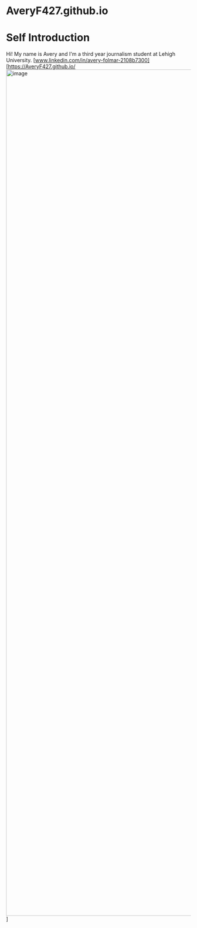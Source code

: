 # AveryF427.github.io
# Self Introduction
Hi! My name is Avery and I'm a third year journalism student at Lehigh University.
[www.linkedin.com/in/avery-folmar-2108b7300]
[https://AveryF427.github.io/<img width="1728" height="2304" alt="image" src="https://github.com/user-attachments/assets/b1b0e61a-9b93-4358-87da-3b535ad93f23" />]
